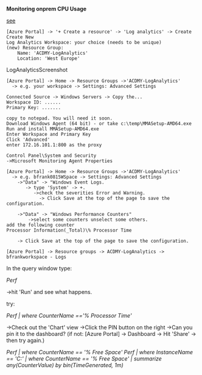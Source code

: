 **Monitoring onprem CPU Usage**

[see](https://docs.microsoft.com/en-us/azure/azure-monitor/learn/quick-collect-windows-computer) 

```
[Azure Portal] -> '+ Create a resource' -> 'Log analytics' -> Create
Create New
Log Analytics Workspace: your choice (needs to be unique)
(new) Resource Group: 
	Name: 'ACDMY-LogAnalytics'
	Location: 'West Europe'
```
LogAnalyticsScreenshot


```
[Azure Portal] -> Home -> Resource Groups ->'ACDMY-LogAnalytics' 
  -> e.g. your workspace -> Settings: Advanced Settings

Connected Source -> Windows Servers -> Copy the...
Workspace ID: ......
Primary Key: .......

copy to notepad. You will need it soon.
Download Windows Agent (64 bit) - or take c:\temp\MMASetup-AMD64.exe
Run and install MMASetup-AMD64.exe
Enter Workspace and Primary Key
Click 'Advanced'
enter 172.16.101.1:800 as the proxy

Control Panel\System and Security
->Microsoft Monitoring Agent Properties
```

```
[Azure Portal] -> Home -> Resource Groups ->'ACDMY-LogAnalytics' 
  -> e.g. bfrank0815WSpace -> Settings: Advanced Settings
    ->"Data" -> "Windows Event Logs.
       -> type 'System' -> +.
          ->check the severities Error and Warning.
            -> Click Save at the top of the page to save the configuration.
    
    ->"Data" -> "Windows Performance Counters"
        ->select some counters unselect some others.
add the following counter
Processor Information(_Total)\% Processor Time

    -> Click Save at the top of the page to save the configuration.
```

```
[Azure Portal] -> Resource groups -> ACDMY-LogAnalytics -> bfrankworkspace - Logs
```
In the query window type:

_Perf_

->hit 'Run' and see what happens.

try:

_Perf | where CounterName =='% Processor Time'_
   
->Check out the 'Chart' view 
   ->Click the PIN button on the right
      ->Can you pin it to the dashboard?
       (if not: [Azure Portal] -> Dashboard -> Hit 'Share' -> then try again.)


_Perf | where CounterName == '% Free Space'
Perf | where InstanceName == 'C:' | where CounterName == '% Free Space' | summarize any(CounterValue) by bin(TimeGenerated, 1m)_